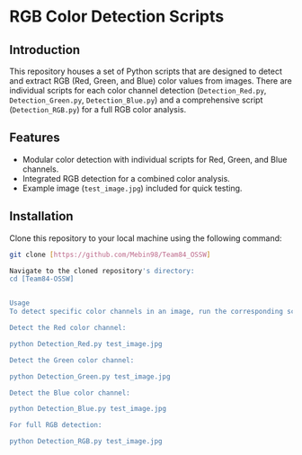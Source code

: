 # RGB Color Detection Scripts

## Introduction

This repository houses a set of Python scripts that are designed to detect and extract RGB (Red, Green, and Blue) color values from images. There are individual scripts for each color channel detection (`Detection_Red.py`, `Detection_Green.py`, `Detection_Blue.py`) and a comprehensive script (`Detection_RGB.py`) for a full RGB color analysis.

## Features

- Modular color detection with individual scripts for Red, Green, and Blue channels.
- Integrated RGB detection for a combined color analysis.
- Example image (`test_image.jpg`) included for quick testing.

## Installation

Clone this repository to your local machine using the following command:

```bash
git clone [https://github.com/Mebin98/Team84_OSSW]

Navigate to the cloned repository's directory:
cd [Team84-OSSW]


Usage
To detect specific color channels in an image, run the corresponding script with the image file as an argument. You can use the provided test_image.jpg or replace it with the path to your image.

Detect the Red color channel:

python Detection_Red.py test_image.jpg

Detect the Green color channel:

python Detection_Green.py test_image.jpg

Detect the Blue color channel:

python Detection_Blue.py test_image.jpg

For full RGB detection:

python Detection_RGB.py test_image.jpg

